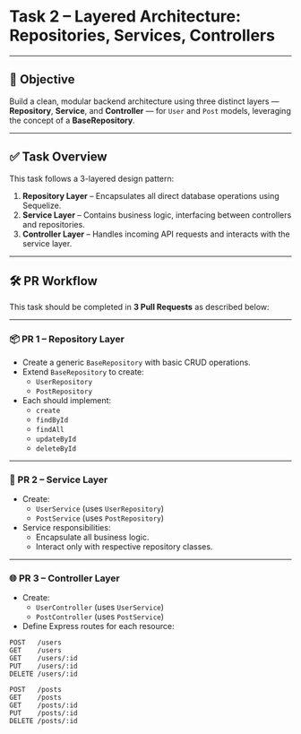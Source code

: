 # Task 2 – Layered Architecture: Repositories, Services, Controllers

---

## 🧱 Objective

Build a clean, modular backend architecture using three distinct layers — **Repository**, **Service**, and **Controller** — for `User` and `Post` models, leveraging the concept of a **BaseRepository**.

---

## ✅ Task Overview

This task follows a 3-layered design pattern:

1. **Repository Layer** – Encapsulates all direct database operations using Sequelize.
2. **Service Layer** – Contains business logic, interfacing between controllers and repositories.
3. **Controller Layer** – Handles incoming API requests and interacts with the service layer.

---

## 🛠️ PR Workflow

This task should be completed in **3 Pull Requests** as described below:

---

### 📦 PR 1 – Repository Layer

- Create a generic `BaseRepository` with basic CRUD operations.
- Extend `BaseRepository` to create:
  - `UserRepository`
  - `PostRepository`
- Each should implement:
  - `create`
  - `findById`
  - `findAll`
  - `updateById`
  - `deleteById`

---

### 🧠 PR 2 – Service Layer

- Create:
  - `UserService` (uses `UserRepository`)
  - `PostService` (uses `PostRepository`)
- Service responsibilities:
  - Encapsulate all business logic.
  - Interact only with respective repository classes.

---

### 🌐 PR 3 – Controller Layer

- Create:
  - `UserController` (uses `UserService`)
  - `PostController` (uses `PostService`)
- Define Express routes for each resource:

```http
POST   /users
GET    /users
GET    /users/:id
PUT    /users/:id
DELETE /users/:id

POST   /posts
GET    /posts
GET    /posts/:id
PUT    /posts/:id
DELETE /posts/:id
